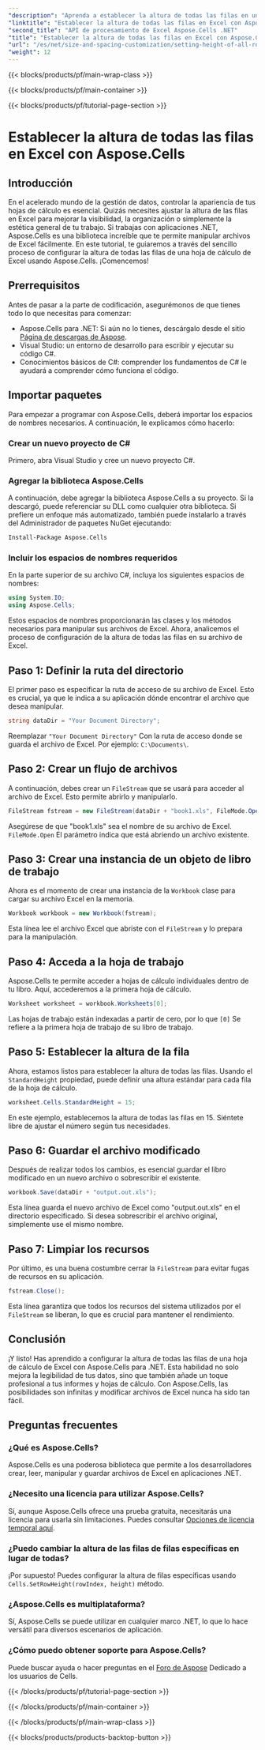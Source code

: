```yaml
---
"description": "Aprenda a establecer la altura de todas las filas en una hoja de cálculo de Excel usando Aspose.Cells para .NET con este completo tutorial paso a paso."
"linktitle": "Establecer la altura de todas las filas en Excel con Aspose.Cells"
"second_title": "API de procesamiento de Excel Aspose.Cells .NET"
"title": "Establecer la altura de todas las filas en Excel con Aspose.Cells"
"url": "/es/net/size-and-spacing-customization/setting-height-of-all-rows/"
"weight": 12
---
```


{{< blocks/products/pf/main-wrap-class >}}

{{< blocks/products/pf/main-container >}}

{{< blocks/products/pf/tutorial-page-section >}}

# Establecer la altura de todas las filas en Excel con Aspose.Cells

## Introducción
En el acelerado mundo de la gestión de datos, controlar la apariencia de tus hojas de cálculo es esencial. Quizás necesites ajustar la altura de las filas en Excel para mejorar la visibilidad, la organización o simplemente la estética general de tu trabajo. Si trabajas con aplicaciones .NET, Aspose.Cells es una biblioteca increíble que te permite manipular archivos de Excel fácilmente. En este tutorial, te guiaremos a través del sencillo proceso de configurar la altura de todas las filas de una hoja de cálculo de Excel usando Aspose.Cells. ¡Comencemos!
## Prerrequisitos
Antes de pasar a la parte de codificación, asegurémonos de que tienes todo lo que necesitas para comenzar:
- Aspose.Cells para .NET: Si aún no lo tienes, descárgalo desde el sitio [Página de descargas de Aspose](https://releases.aspose.com/cells/net/).
- Visual Studio: un entorno de desarrollo para escribir y ejecutar su código C#.
- Conocimientos básicos de C#: comprender los fundamentos de C# le ayudará a comprender cómo funciona el código.
## Importar paquetes
Para empezar a programar con Aspose.Cells, deberá importar los espacios de nombres necesarios. A continuación, le explicamos cómo hacerlo:
### Crear un nuevo proyecto de C#
Primero, abra Visual Studio y cree un nuevo proyecto C#.
### Agregar la biblioteca Aspose.Cells
A continuación, debe agregar la biblioteca Aspose.Cells a su proyecto. Si la descargó, puede referenciar su DLL como cualquier otra biblioteca.
Si prefiere un enfoque más automatizado, también puede instalarlo a través del Administrador de paquetes NuGet ejecutando:
```bash
Install-Package Aspose.Cells
```
### Incluir los espacios de nombres requeridos
En la parte superior de su archivo C#, incluya los siguientes espacios de nombres:
```csharp
using System.IO;
using Aspose.Cells;
```
Estos espacios de nombres proporcionarán las clases y los métodos necesarios para manipular sus archivos de Excel.
Ahora, analicemos el proceso de configuración de la altura de todas las filas en su archivo de Excel.
## Paso 1: Definir la ruta del directorio
El primer paso es especificar la ruta de acceso de su archivo de Excel. Esto es crucial, ya que le indica a su aplicación dónde encontrar el archivo que desea manipular.
```csharp
string dataDir = "Your Document Directory";
```
Reemplazar `"Your Document Directory"` Con la ruta de acceso donde se guarda el archivo de Excel. Por ejemplo: `C:\Documents\`.
## Paso 2: Crear un flujo de archivos
A continuación, debes crear un `FileStream` que se usará para acceder al archivo de Excel. Esto permite abrirlo y manipularlo.
```csharp
FileStream fstream = new FileStream(dataDir + "book1.xls", FileMode.Open);
```
Asegúrese de que "book1.xls" sea el nombre de su archivo de Excel. `FileMode.Open` El parámetro indica que está abriendo un archivo existente.
## Paso 3: Crear una instancia de un objeto de libro de trabajo
Ahora es el momento de crear una instancia de la `Workbook` clase para cargar su archivo Excel en la memoria.
```csharp
Workbook workbook = new Workbook(fstream);
```
Esta línea lee el archivo Excel que abriste con el `FileStream` y lo prepara para la manipulación.
## Paso 4: Acceda a la hoja de trabajo
Aspose.Cells te permite acceder a hojas de cálculo individuales dentro de tu libro. Aquí, accederemos a la primera hoja de cálculo.
```csharp
Worksheet worksheet = workbook.Worksheets[0];
```
Las hojas de trabajo están indexadas a partir de cero, por lo que `[0]` Se refiere a la primera hoja de trabajo de su libro de trabajo.
## Paso 5: Establecer la altura de la fila
Ahora, estamos listos para establecer la altura de todas las filas. Usando el `StandardHeight` propiedad, puede definir una altura estándar para cada fila de la hoja de cálculo.
```csharp
worksheet.Cells.StandardHeight = 15;
```
En este ejemplo, establecemos la altura de todas las filas en 15. Siéntete libre de ajustar el número según tus necesidades.
## Paso 6: Guardar el archivo modificado
Después de realizar todos los cambios, es esencial guardar el libro modificado en un nuevo archivo o sobrescribir el existente.
```csharp
workbook.Save(dataDir + "output.out.xls");
```
Esta línea guarda el nuevo archivo de Excel como "output.out.xls" en el directorio especificado. Si desea sobrescribir el archivo original, simplemente use el mismo nombre.
## Paso 7: Limpiar los recursos
Por último, es una buena costumbre cerrar la `FileStream` para evitar fugas de recursos en su aplicación.
```csharp
fstream.Close();
```
Esta línea garantiza que todos los recursos del sistema utilizados por el `FileStream` se liberan, lo que es crucial para mantener el rendimiento.
## Conclusión
¡Y listo! Has aprendido a configurar la altura de todas las filas de una hoja de cálculo de Excel con Aspose.Cells para .NET. Esta habilidad no solo mejora la legibilidad de tus datos, sino que también añade un toque profesional a tus informes y hojas de cálculo. Con Aspose.Cells, las posibilidades son infinitas y modificar archivos de Excel nunca ha sido tan fácil.
## Preguntas frecuentes
### ¿Qué es Aspose.Cells?
Aspose.Cells es una poderosa biblioteca que permite a los desarrolladores crear, leer, manipular y guardar archivos de Excel en aplicaciones .NET.
### ¿Necesito una licencia para utilizar Aspose.Cells?
Sí, aunque Aspose.Cells ofrece una prueba gratuita, necesitarás una licencia para usarla sin limitaciones. Puedes consultar [Opciones de licencia temporal aquí](https://purchase.aspose.com/temporary-license/).
### ¿Puedo cambiar la altura de las filas de filas específicas en lugar de todas?
¡Por supuesto! Puedes configurar la altura de filas específicas usando `Cells.SetRowHeight(rowIndex, height)` método.
### ¿Aspose.Cells es multiplataforma?
Sí, Aspose.Cells se puede utilizar en cualquier marco .NET, lo que lo hace versátil para diversos escenarios de aplicación.
### ¿Cómo puedo obtener soporte para Aspose.Cells?
Puede buscar ayuda o hacer preguntas en el [Foro de Aspose](https://forum.aspose.com/c/cells/9) Dedicado a los usuarios de Cells.

{{< /blocks/products/pf/tutorial-page-section >}}

{{< /blocks/products/pf/main-container >}}

{{< /blocks/products/pf/main-wrap-class >}}

{{< blocks/products/products-backtop-button >}}